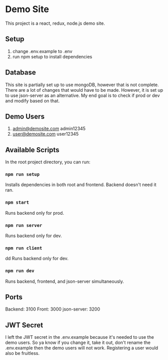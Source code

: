 # Demo Site 

This project is a react, redux, node.js demo site.

## Setup
1. change .env.example to .env
2. run npm setup to install dependencies

## Database
This site is partially set up to use mongoDB, however that is not complete. There are a lot of 
changes that would have to be made. However, it is set up to use json-server as an alternative. My end goal is 
to check if prod or dev and modify based on that.

## Demo Users

1. admin@demosite.com admin12345
2. user@demosite.com  user12345

## Available Scripts

In the root project directory, you can run:

### `npm run setup`

Installs dependencies in both root and frontend.  Backend doesn't need it ran.

### `npm start`

Runs backend only for prod.

### `npm run server`

Runs backend only for dev.

### `npm run client`
dd
Runs backend only for dev.

### `npm run dev`

Runs backend, frontend, and json-server simultaneously.

## Ports

Backend:     3100
Front:       3000
json-server: 3200

## JWT Secret
I left the JWT secret in the .env.example because it's needed to use the demo users.  So ya know if you change it, take it out, 
don't rename the .env.example then the demo users will not work.  Registering a user would also be fruitless.
